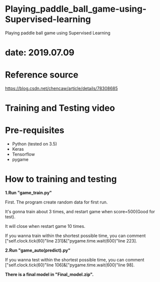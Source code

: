 # Playing_paddle_ball_game-using-Supervised-learning
Playing paddle ball game using Supervised Learning

# date: 2019.07.09

# Reference source
https://blog.csdn.net/chencaw/article/details/78308685

# Training and Testing video

# Pre-requisites
* Python (tested on 3.5)
* Keras
* Tensorflow
* pygame

# How to training and testing
**1.Run "game_train.py"**

First. The program create random data for first run.

It's gonna train about 3 times, and restart game when score=500(Good for test).

It will close when restart game 10 times.

If you wanna train within the shortest possible time, you can comment ["self.clock.tick(60)"line 231]&["pygame.time.wait(600)"line 223].

**2.Run "game_auto(predict).py"**

If you wanna test within the shortest possible time, you can comment ["self.clock.tick(60)"line 106]&["pygame.time.wait(600)"line 98].


**There is a final model in "Final_model.zip".**
